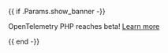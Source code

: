 {{ if .Params.show_banner -}}

<div class="o-banner">

OpenTelemetry PHP reaches beta!
[Learn more](/blog/2023/php-beta-release/)

</div>
{{ end -}}
